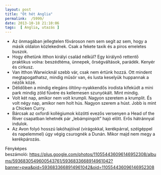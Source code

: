 ```yaml
---
layout: post
title: "Öt hét Anglia"
permalink:  /5999/ 
date: 2013-10-18 21:10:06
tags:  [ Anglia, utazás ] 
---
```

<ul><li>Az önmagában jellegtelen fővároson nem sem segít az sem, hogy a másik oldalon közlekednek. Csak a fekete taxik és a piros emeletes buszok.</li><li>Hogy élhetünk itthon királyi család nélkül? Egy királynő rettentő praktikus volna: beszédtéma, ünnepek, őrségváltások, parádék. Kenyér és cirkusz.</li><li>Van itthon Warwicknál szebb vár, csak nem értünk hozzá. Ott mindent megtapogathatsz, mindig műsör van, és lusta keselyük huppannak a nézők közé.</li><li>Délidőben a mindig elegáns öltöny-nyakkendős irodista kifeküdt a mini park mindig zöld füvére és kellemesen szunyókált. Mint mindig.</li><li>Volt két nap, amikor nem volt krumpli. Nagyon szeretem a krumplit. És volt négy nap, amikor nem holt hús. Nagyon szerem a húst. Jobb is mint a Chicken Curry.</li><li>Bárcsak az oxfordi kollégiumok közötti evezős versenyen a Head of the River csapatban lehetnék pár „lebámpingolt” hajó előtt. Erős hátránnyal indulok.</li><li>Az Avon folyó hosszú lakóhajóival (virágokkal, kerékpárral, szélgéppel és napelemmel) úgy végig csurognék a Dunán. Mikor majd nem megy a kerékpározás.</li></ul>Fényképes beszámoló:&nbsp;<a href="https://plus.google.com/photos/110554436096146952308/albums/5936830549600543761/5936833668914961042?banner=pwa&amp;pid=5936833668914961042&amp;oid=110554436096146952308" style="line-height: 1.538em;">https://plus.google.com/photos/110554436096146952308/albums/5936830549600543761/5936833668914961042?banner=pwa&amp;pid=5936833668914961042&amp;oid=110554436096146952308</a>



<!--break-->

